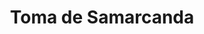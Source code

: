 ﻿---
title: "Toma de Samarcanda"
permalink: periodes_420.html
layout: periode
dataInici: -329
sidebar: periodes
pares:
  - id: 38
    title: "Alejandro Magno"
    dataInici: "(-336)"
    dataFi: "(-323)"

fills:
jocsPrincipals:
jocsEscenaris:
jocsEpoca:
  - title: "The Great Battles of Alexander: Macedonian Art of War"
    bggId: 176596
    escenari: "Samarkand"

  - title: "The Great Battles of Alexander: Deluxe Edition"
    bggId: 11057
    escenari: "Samarkand"

jocsEpocaEscenaris:
---
